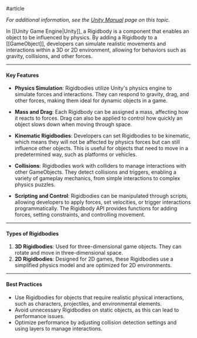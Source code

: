 #article 

*For additional information, see the [Unity Manual](https://docs.unity3d.com/Manual/class-Rigidbody2D.html) page on this topic.*

In [[Unity Game Engine|Unity]], a Rigidbody is a component that enables an object to be influenced by physics. By adding a Rigidbody to a [[GameObject]], developers can simulate realistic movements and interactions within a 3D or 2D environment, allowing for behaviors such as gravity, collisions, and other forces.

----
#### Key Features

- **Physics Simulation**: Rigidbodies utilize Unity's physics engine to simulate forces and interactions. They can respond to gravity, drag, and other forces, making them ideal for dynamic objects in a game.

- **Mass and Drag**: Each Rigidbody can be assigned a mass, affecting how it reacts to forces. Drag can also be applied to control how quickly an object slows down when moving through space.

- **Kinematic Rigidbodies**: Developers can set Rigidbodies to be kinematic, which means they will not be affected by physics forces but can still influence other objects. This is useful for objects that need to move in a predetermined way, such as platforms or vehicles.

- **Collisions**: Rigidbodies work with colliders to manage interactions with other GameObjects. They detect collisions and triggers, enabling a variety of gameplay mechanics, from simple interactions to complex physics puzzles.

- **Scripting and Control**: Rigidbodies can be manipulated through scripts, allowing developers to apply forces, set velocities, or trigger interactions programmatically. The Rigidbody API provides functions for adding forces, setting constraints, and controlling movement.

----
#### Types of Rigidbodies

1. **3D Rigidbodies**: Used for three-dimensional game objects. They can rotate and move in three-dimensional space.
2. **2D Rigidbodies**: Designed for 2D games, these Rigidbodies use a simplified physics model and are optimized for 2D environments.

----
#### Best Practices

- Use Rigidbodies for objects that require realistic physical interactions, such as characters, projectiles, and environmental elements.
- Avoid unnecessary Rigidbodies on static objects, as this can lead to performance issues.
- Optimize performance by adjusting collision detection settings and using layers to manage interactions.